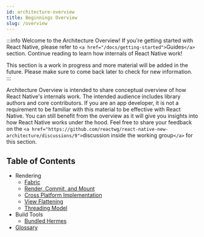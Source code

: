 ```yaml
---
id: architecture-overview
title: Beginnings Overview
slug: /overview
---
```


:::info
Welcome to the Architecture Overview! If you're getting started with React Native, please refer to `<a href="/docs/getting-started">`Guides`</a>` section. Continue reading to learn how internals of React Native work!

This section is a work in progress and more material will be added in the future. Please make sure to come back later to check for new information.
:::

Architecture Overview is intended to share conceptual overview of how React Native's internals work. The intended audience includes library authors and core contributors. If you are an app developer, it is not a requirement to be familiar with this material to be effective with React Native. You can still benefit from the overview as it will give you insights into how React Native works under the hood. Feel free to share your feedback on the `<a href="https://github.com/reactwg/react-native-new-architecture/discussions/9">`discussion inside the working group`</a>` for this section.

## Table of Contents

- Rendering
  - [Fabric](fabric-renderer)
  - [Render, Commit, and Mount](render-pipeline)
  - [Cross Platform Implementation](xplat-implementation)
  - [View Flattening](view-flattening)
  - [Threading Model](threading-model)
- Build Tools
  - [Bundled Hermes](bundled-hermes)
- [Glossary](glossary)
